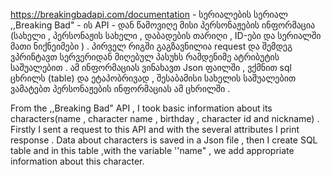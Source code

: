 https://breakingbadapi.com/documentation - სერიალების სერიალ  ,,Breaking Bad" - ის API - დან წამოვიღე მისი პერსონაჟების ინფორმაცია (სახელი , პერსონაჟის სახელი , დაბადების თარიღი , ID-ები და სერიალში მათი ნიქნეიმები ) . პირველ რიგში გაგზავნილია request და შემდეგ ვპრინტავთ სერვერიდან მიღებულ პასუხს რამდენიმე ატრიბუტის საშუალებით . ამ ინფორმაციას ვინახავთ Json ფაილში , ვქმნით sql ცხრილს (table) და ეტაპობრივად , შესაბამისი სახელის საშუალებით ვამატებთ პერსონაჟების ინფორმაციას ამ ცხრილში .

From the ,,Breaking Bad" API , I took basic information about its characters(name , character name , birthday , character id and nickname) . Firstly I sent a request to this API and with the several attributes I print response . Data about characters is saved in a Json file , then I create SQL table and in this table ,with the variable ''name" , we add appropriate information about this character. 
